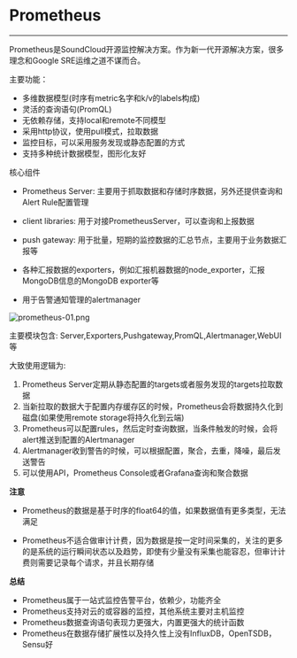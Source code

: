 # Prometheus

------

Prometheus是SoundCloud开源监控解决方案。作为新一代开源解决方案，很多理念和Google SRE运维之道不谋而合。

主要功能：
+ 多维数据模型(时序有metric名字和k/v的labels构成)
+ 灵活的查询语句(PromQL)
+ 无依赖存储，支持local和remote不同模型
+ 采用http协议，使用pull模式，拉取数据
+ 监控目标，可以采用服务发现或静态配置的方式
+ 支持多种统计数据模型，图形化友好

核心组件
+ Prometheus Server: 主要用于抓取数据和存储时序数据，另外还提供查询和Alert Rule配置管理

+ client libraries: 用于对接PrometheusServer，可以查询和上报数据

+ push gateway: 用于批量，短期的监控数据的汇总节点，主要用于业务数据汇报等

+ 各种汇报数据的exporters，例如汇报机器数据的node_exporter，汇报MongoDB信息的MongoDB exporter等

+ 用于告警通知管理的alertmanager

![prometheus-01.png](https://aaron-13.github.io/images/prometheus-01.png)

主要模块包含: Server,Exporters,Pushgateway,PromQL,Alertmanager,WebUI等

大致使用逻辑为:
1. Prometheus Server定期从静态配置的targets或者服务发现的targets拉取数据
2. 当新拉取的数据大于配置内存缓存区的时候，Prometheus会将数据持久化到磁盘(如果使用remote storage将持久化到云端)
3. Prometheus可以配置rules，然后定时查询数据，当条件触发的时候，会将alert推送到配置的Alertmanager
4. Alertmanager收到警告的时候，可以根据配置，聚合，去重，降噪，最后发送警告
5. 可以使用API，Prometheus Console或者Grafana查询和聚合数据


**注意**
+ Prometheus的数据是基于时序的float64的值，如果数据值有更多类型，无法满足

+ Prometheus不适合做审计计费，因为数据是按一定时间采集的，关注的更多的是系统的运行瞬间状态以及趋势，即使有少量没有采集也能容忍，但审计计费则需要记录每个请求，并且长期存储


**总结**
+ Prometheus属于一站式监控告警平台，依赖少，功能齐全
+ Prometheus支持对云的或容器的监控，其他系统主要对主机监控
+ Prometheus数据查询语句表现力更强大，内置更强大的统计函数
+ Prometheus在数据存储扩展性以及持久性上没有InfluxDB，OpenTSDB，Sensu好

